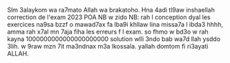 Slm 3alaykom wa ra7mato Allah wa brakatoho.
Hna 4adi tl9aw inshaellah correction de l'exam 2023 POA
NB w zido NB: rah l conception dyal les exercices na9sa bzzf o mawad7ax fa lba9i khllaw lina missa7a l ibda3 hhhh, amma rah x7al mn 7aja fiha les erreurs f l exam. so fhmo w bd3o w rah kayna 1000000000000000000000 solution wlli 3ndo bab wa7d llah ysddo 3lih. w 9raw mzn 7it ma3ndnax m3a lkossala. yallah domtom fi ri3ayati ALLAH.
